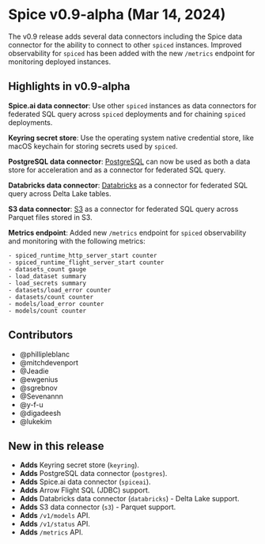 # Spice v0.9-alpha (Mar 14, 2024)

The v0.9 release adds several data connectors including the Spice data connector for the ability to connect to other `spiced` instances. Improved observability for `spiced` has been added with the new `/metrics` endpoint for monitoring deployed instances.

## Highlights in v0.9-alpha

**Spice.ai data connector**: Use other `spiced` instances as data connectors for federated SQL query across `spiced` deployments and for chaining `spiced` deployments.

**Keyring secret store**: Use the operating system native credential store, like macOS keychain for storing secrets used by `spiced`.

**PostgreSQL data connector**: [PostgreSQL](https://www.postgresql.org/) can now be used as both a data store for acceleration and as a connector for federated SQL query.

**Databricks data connector**: [Databricks](https://www.databricks.com) as a connector for federated SQL query across Delta Lake tables.

**S3 data connector**: [S3](https://aws.amazon.com/s3/) as a connector for federated SQL query across Parquet files stored in S3.

**Metrics endpoint**: Added new `/metrics` endpoint for `spiced` observability and monitoring with the following metrics:

```
- spiced_runtime_http_server_start counter
- spiced_runtime_flight_server_start counter
- datasets_count gauge
- load_dataset summary
- load_secrets summary
- datasets/load_error counter
- datasets/count counter
- models/load_error counter
- models/count counter
```

## Contributors

- @phillipleblanc
- @mitchdevenport
- @Jeadie
- @ewgenius
- @sgrebnov
- @Sevenannn
- @y-f-u
- @digadeesh
- @lukekim

## New in this release

- **Adds** Keyring secret store (`keyring`).
- **Adds** PostgreSQL data connector (`postgres`).
- **Adds** Spice.ai data connector (`spiceai`).
- **Adds** Arrow Flight SQL (JDBC) support.
- **Adds** Databricks data connector (`databricks`) - Delta Lake support.
- **Adds** S3 data connector (`s3`) - Parquet support.
- **Adds** `/v1/models` API.
- **Adds** `/v1/status` API.
- **Adds** `/metrics` API.
